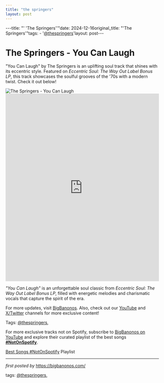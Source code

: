 ```yaml
---
title: "the springers"
layout: post
---
```

---title: "' 'The Springers''"date: 2024-12-16original_title: "'The Springers'"tags:  - '[@thespringers](/tags/thespringers/)'layout: post---<!-- Title of the Post --><h1 >The Springers - You Can Laugh</h1> <!-- Introductory Text --><p >"You Can Laugh" by The Springers is an uplifting soul track that shines with its eccentric style. Featured on *Eccentric Soul: The Way Out Label Bonus LP*, this track showcases the soulful grooves of the '70s with a modern twist. Check it out below!</p> <!-- Featured Image --><div > <img src="https://is1-ssl.mzstatic.com/image/thumb/Music/5e/8a/4b/mzi.jjongpmp.tif/1200x1200bf-60.jpg" alt="The Springers - You Can Laugh" /></div> <!-- YouTube Video Embed --><div > <iframe width="100%" height="617" src="https://www.youtube.com/embed/Uaco1a305DE" title="You Can Laugh" frameborder="0" allow="accelerometer; autoplay; clipboard-write; encrypted-media; gyroscope; picture-in-picture; web-share" referrerpolicy="strict-origin-when-cross-origin" allowfullscreen></iframe></div> <!-- Song Information --><div > <p><em>"You Can Laugh"</em> is an unforgettable soul classic from *Eccentric Soul: The Way Out Label Bonus LP*, filled with energetic melodies and charismatic vocals that capture the spirit of the era.</p></div> <!-- Footer Links --><div > <p>For more updates, visit <a href="https://bigbanonos.com/" target="_blank">BigBanonos</a>. Also, check out our <a href="https://www.youtube.com/[@BigBanonos](/tags/BigBanonos/)" target="_blank">YouTube</a> and <a href="https://x.com/bigbanonos" target="_blank">X/Twitter</a> channels for more exclusive content!</p></div> <!-- Tags --><p >Tags: [@thespringers](/tags/thespringers/),</p><!--Subscribe and Playlist Links--><div>    <p>For more exclusive tracks not on Spotify, subscribe to <a href="https://www.youtube.com/[@BigBanonos](/tags/BigBanonos/)" target="_blank">BigBanonos on YouTube</a> and explore their curated playlist of the best songs <strong>[#NotOnSpotify](/tags/NotOnSpotify/)</strong>.</p>    <p><a href="https://www.youtube.com/playlist?list=PLtuNtuTatqI0kFahUCbtbfenC_ET5O_tr" target="_blank">Best Songs [#NotOnSpotify](/tags/NotOnSpotify/) Playlist<br /></a></p></div><hr /><p><em>first posted by</em> <a href="https://bigbanonos.com/" rel="noopener" target="_new">https://bigbanonos.com/</a></p><p>tags: [@thespringers](/tags/thespringers/),</p>